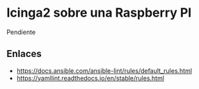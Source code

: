 # Icinga2 sobre una Raspberry PI

Pendiente


## Enlaces

* https://docs.ansible.com/ansible-lint/rules/default_rules.html
* https://yamllint.readthedocs.io/en/stable/rules.html